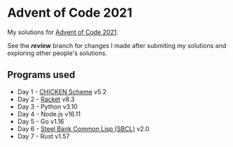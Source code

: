 # Advent of Code 2021

My solutions for [Advent of Code 2021](https://adventofcode.com/2021/).

See the ___review___ branch for changes I made after submiting my solutions and
exploring other people's solutions.

## Programs used

* Day 1 - [CHICKEN Scheme](https://www.call-cc.org/) v5.2
* Day 2 - [Racket](https://racket-lang.org/) v8.3
* Day 3 - Python v3.10
* Day 4 - Node.js v16.11
* Day 5 - Go v1.16
* Day 6 - [Steel Bank Common Lisp (SBCL)](http://www.sbcl.org/) v2.0
* Day 7 - Rust v1.57
